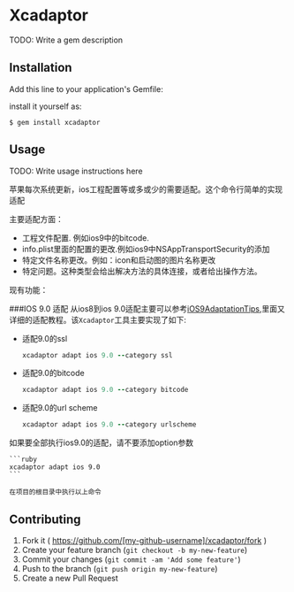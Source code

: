 # Xcadaptor

TODO: Write a gem description

## Installation

Add this line to your application's Gemfile:

install it yourself as:

    $ gem install xcadaptor

## Usage

TODO: Write usage instructions here	

苹果每次系统更新，ios工程配置等或多或少的需要适配。这个命令行简单的实现适配

主要适配方面：

* 工程文件配置. 例如ios9中的bitcode.
* info.plist里面的配置的更改.例如ios9中NSAppTransportSecurity的添加
* 特定文件名称更改。例如：icon和启动图的图片名称更改
* 特定问题。这种类型会给出解决方法的具体连接，或者给出操作方法。

现有功能：	

###IOS 9.0 适配 
从ios8到ios 9.0适配主要可以参考[iOS9AdaptationTips](https://github.com/ChenYilong/iOS9AdaptationTips),里面又详细的适配教程。该`Xcadaptor`工具主要实现了如下:

* 适配9.0的ssl

    ```ruby
	xcadaptor adapt ios 9.0 --category ssl
	```
* 适配9.0的bitcode
   
   ```ruby
   xcadaptor adapt ios 9.0 --category bitcode
   ```
* 适配9.0的url scheme

	```ruby
	xcadaptor adapt ios 9.0 --category urlscheme
	```
如果要全部执行ios9.0的适配，请不要添加option参数

	```ruby
	xcadaptor adapt ios 9.0
	```

`在项目的根目录中执行以上命令`

## Contributing

1. Fork it ( https://github.com/[my-github-username]/xcadaptor/fork )
2. Create your feature branch (`git checkout -b my-new-feature`)
3. Commit your changes (`git commit -am 'Add some feature'`)
4. Push to the branch (`git push origin my-new-feature`)
5. Create a new Pull Request
